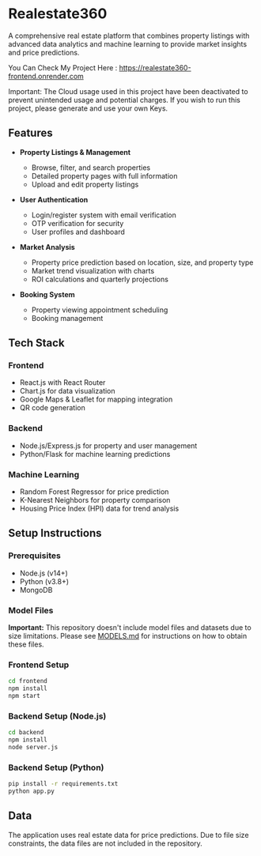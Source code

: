 # Realestate360

A comprehensive real estate platform that combines property listings with advanced data analytics and machine learning to provide market insights and price predictions.



You Can Check My Project Here : 
https://realestate360-frontend.onrender.com

Important: The Cloud usage used in this project have been deactivated to prevent unintended usage and potential charges. If you wish to run this project, please generate and use your own Keys.
## Features

- **Property Listings & Management**
  - Browse, filter, and search properties
  - Detailed property pages with full information
  - Upload and edit property listings

- **User Authentication**
  - Login/register system with email verification
  - OTP verification for security
  - User profiles and dashboard

- **Market Analysis**
  - Property price prediction based on location, size, and property type
  - Market trend visualization with charts
  - ROI calculations and quarterly projections

- **Booking System**
  - Property viewing appointment scheduling
  - Booking management

## Tech Stack

### Frontend
- React.js with React Router
- Chart.js for data visualization
- Google Maps & Leaflet for mapping integration
- QR code generation

### Backend
- Node.js/Express.js for property and user management
- Python/Flask for machine learning predictions

### Machine Learning
- Random Forest Regressor for price prediction
- K-Nearest Neighbors for property comparison
- Housing Price Index (HPI) data for trend analysis

## Setup Instructions

### Prerequisites
- Node.js (v14+)
- Python (v3.8+)
- MongoDB

### Model Files
**Important:** This repository doesn't include model files and datasets due to size limitations. 
Please see [MODELS.md](MODELS.md) for instructions on how to obtain these files.

### Frontend Setup
```bash
cd frontend
npm install
npm start
```

### Backend Setup (Node.js)
```bash
cd backend
npm install
node server.js
```

### Backend Setup (Python)
```bash
pip install -r requirements.txt
python app.py
```

## Data
The application uses real estate data for price predictions. Due to file size constraints, the data files are not included in the repository.

